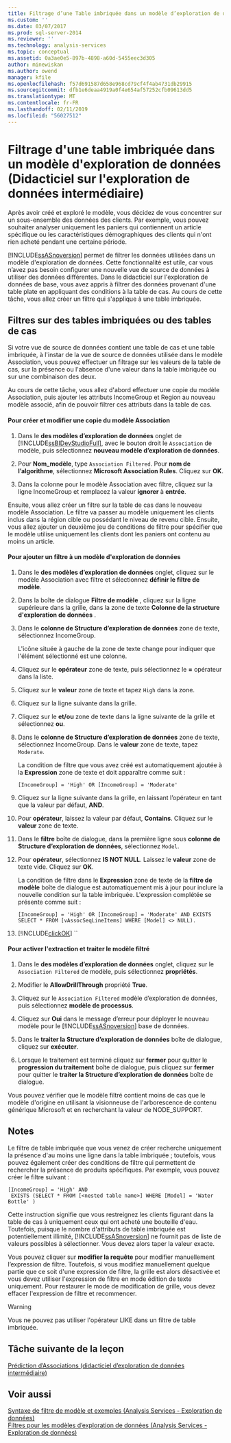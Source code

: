 ```yaml
---
title: Filtrage d’une Table imbriquée dans un modèle d’exploration de données (didacticiel d’exploration de données intermédiaire) | Microsoft Docs
ms.custom: ''
ms.date: 03/07/2017
ms.prod: sql-server-2014
ms.reviewer: ''
ms.technology: analysis-services
ms.topic: conceptual
ms.assetid: 0a3ae0e5-897b-4898-a60d-5455eec3d305
author: minewiskan
ms.author: owend
manager: kfile
ms.openlocfilehash: f57d691587d658e968cd79cf4f4ab4731db29915
ms.sourcegitcommit: dfb1e6deaa4919a0f4e654af57252cfb09613dd5
ms.translationtype: MT
ms.contentlocale: fr-FR
ms.lasthandoff: 02/11/2019
ms.locfileid: "56027512"
---
```

# <a name="filtering-a-nested-table-in-a-mining-model-intermediate-data-mining-tutorial"></a>Filtrage d'une table imbriquée dans un modèle d'exploration de données (Didacticiel sur l'exploration de données intermédiaire)
  Après avoir créé et exploré le modèle, vous décidez de vous concentrer sur un sous-ensemble des données des clients. Par exemple, vous pouvez souhaiter analyser uniquement les paniers qui contiennent un article spécifique ou les caractéristiques démographiques des clients qui n'ont rien acheté pendant une certaine période.  
  
 [!INCLUDE[ssASnoversion](../includes/ssasnoversion-md.md)] permet de filtrer les données utilisées dans un modèle d'exploration de données. Cette fonctionnalité est utile, car vous n’avez pas besoin configurer une nouvelle vue de source de données à utiliser des données différentes. Dans le didacticiel sur l'exploration de données de base, vous avez appris à filtrer des données provenant d'une table plate en appliquant des conditions à la table de cas. Au cours de cette tâche, vous allez créer un filtre qui s'applique à une table imbriquée.  
  
## <a name="filters-on-nested-vs-case-tables"></a>Filtres sur des tables imbriquées ou des tables de cas  
 Si votre vue de source de données contient une table de cas et une table imbriquée, à l'instar de la vue de source de données utilisée dans le modèle Association, vous pouvez effectuer un filtrage sur les valeurs de la table de cas, sur la présence ou l'absence d'une valeur dans la table imbriquée ou sur une combinaison des deux.  
  
 Au cours de cette tâche, vous allez d'abord effectuer une copie du modèle Association, puis ajouter les attributs IncomeGroup et Region au nouveau modèle associé, afin de pouvoir filtrer ces attributs dans la table de cas.  
  
#### <a name="to-create-and-modify-a-copy-of-the-association-model"></a>Pour créer et modifier une copie du modèle Association  
  
1.  Dans le **des modèles d’exploration de données** onglet de [!INCLUDE[ssBIDevStudioFull](../includes/ssbidevstudiofull-md.md)], avec le bouton droit le `Association` de modèle, puis sélectionnez **nouveau modèle d’exploration de données**.  
  
2.  Pour **Nom_modèle**, type `Association Filtered`. Pour **nom de l’algorithme**, sélectionnez **Microsoft Association Rules**. Cliquez sur **OK**.  
  
3.  Dans la colonne pour le modèle Association avec filtre, cliquez sur la ligne IncomeGroup et remplacez la valeur **ignorer** à **entrée**.  
  
 Ensuite, vous allez créer un filtre sur la table de cas dans le nouveau modèle Association. Le filtre va passer au modèle uniquement les clients inclus dans la région cible ou possédant le niveau de revenu cible. Ensuite, vous allez ajouter un deuxième jeu de conditions de filtre pour spécifier que le modèle utilise uniquement les clients dont les paniers ont contenu au moins un article.  
  
#### <a name="to-add-a-filter-to-a-mining-model"></a>Pour ajouter un filtre à un modèle d'exploration de données  
  
1.  Dans le **des modèles d’exploration de données** onglet, cliquez sur le modèle Association avec filtre et sélectionnez **définir le filtre de modèle**.  
  
2.  Dans la boîte de dialogue **Filtre de modèle** , cliquez sur la ligne supérieure dans la grille, dans la zone de texte **Colonne de la structure d'exploration de données** .  
  
3.  Dans le **colonne de Structure d’exploration de données** zone de texte, sélectionnez IncomeGroup.  
  
     L'icône située à gauche de la zone de texte change pour indiquer que l'élément sélectionné est une colonne.  
  
4.  Cliquez sur le **opérateur** zone de texte, puis sélectionnez le **=** opérateur dans la liste.  
  
5.  Cliquez sur le **valeur** zone de texte et tapez `High` dans la zone.  
  
6.  Cliquez sur la ligne suivante dans la grille.  
  
7.  Cliquez sur le **et/ou** zone de texte dans la ligne suivante de la grille et sélectionnez **ou**.  
  
8.  Dans le **colonne de Structure d’exploration de données** zone de texte, sélectionnez IncomeGroup. Dans le **valeur** zone de texte, tapez `Moderate`.  
  
     La condition de filtre que vous avez créé est automatiquement ajoutée à la **Expression** zone de texte et doit apparaître comme suit :  
  
     `[IncomeGroup] = 'High' OR [IncomeGroup] = 'Moderate'`  
  
9. Cliquez sur la ligne suivante dans la grille, en laissant l’opérateur en tant que la valeur par défaut, **AND**.  
  
10. Pour **opérateur**, laissez la valeur par défaut, **Contains**. Cliquez sur le **valeur** zone de texte.  
  
11. Dans le **filtre** boîte de dialogue, dans la première ligne sous **colonne de Structure d’exploration de données**, sélectionnez `Model`.  
  
12. Pour **opérateur**, sélectionnez **IS NOT NULL**. Laissez le **valeur** zone de texte vide. Cliquez sur **OK**.  
  
     La condition de filtre dans le **Expression** zone de texte de la **filtre de modèle** boîte de dialogue est automatiquement mis à jour pour inclure la nouvelle condition sur la table imbriquée. L'expression complétée se présente comme suit :  
  
     `[IncomeGroup] = 'High' OR [IncomeGroup] = 'Moderate' AND EXISTS SELECT * FROM [vAssocSeqLineItems] WHERE [Model] <> NULL).`  
  
13. [!INCLUDE[clickOK](../includes/clickok-md.md)] ``  
  
#### <a name="to-enable-drillthrough-and-to-process-the-filtered-model"></a>Pour activer l'extraction et traiter le modèle filtré  
  
1.  Dans le **des modèles d’exploration de données** onglet, cliquez sur le `Association Filtered` de modèle, puis sélectionnez **propriétés**.  
  
2.  Modifier le **AllowDrillThrough** propriété **True**.  
  
3.  Cliquez sur le `Association Filtered` modèle d’exploration de données, puis sélectionnez **modèle de processus**.  
  
4.  Cliquez sur **Oui** dans le message d’erreur pour déployer le nouveau modèle pour le [!INCLUDE[ssASnoversion](../includes/ssasnoversion-md.md)] base de données.  
  
5.  Dans le **traiter la Structure d’exploration de données** boîte de dialogue, cliquez sur **exécuter**.  
  
6.  Lorsque le traitement est terminé cliquez sur **fermer** pour quitter le **progression du traitement** boîte de dialogue, puis cliquez sur **fermer** pour quitter le **traiter la Structure d’exploration de données**  boîte de dialogue.  
  
 Vous pouvez vérifier que le modèle filtré contient moins de cas que le modèle d'origine en utilisant la visionneuse de l'arborescence de contenu générique Microsoft et en recherchant la valeur de NODE_SUPPORT.  
  
## <a name="remarks"></a>Notes  
 Le filtre de table imbriquée que vous venez de créer recherche uniquement la présence d'au moins une ligne dans la table imbriquée ; toutefois, vous pouvez également créer des conditions de filtre qui permettent de rechercher la présence de produits spécifiques.  Par exemple, vous pouvez créer le filtre suivant :  
  
```  
[IncomeGroup] = 'High' AND  
 EXISTS (SELECT * FROM [<nested table name>] WHERE [Model] = 'Water Bottle' )   
```  
  
 Cette instruction signifie que vous restreignez les clients figurant dans la table de cas à uniquement ceux qui ont acheté une bouteille d'eau. Toutefois, puisque le nombre d'attributs de table imbriquée est potentiellement illimité, [!INCLUDE[ssASnoversion](../includes/ssasnoversion-md.md)] ne fournit pas de liste de valeurs possibles à sélectionner. Vous devez alors taper la valeur exacte.  
  
 Vous pouvez cliquer sur **modifier la requête** pour modifier manuellement l’expression de filtre. Toutefois, si vous modifiez manuellement quelque partie que ce soit d'une expression de filtre, la grille est alors désactivée et vous devez utiliser l'expression de filtre en mode édition de texte uniquement. Pour restaurer le mode de modification de grille, vous devez effacer l'expression de filtre et recommencer.  
  
> [!WARNING]  
>  Vous ne pouvez pas utiliser l'opérateur LIKE dans un filtre de table imbriquée.  
  
## <a name="next-task-in-lesson"></a>Tâche suivante de la leçon  
 [Prédiction d’Associations &#40;didacticiel d’exploration de données intermédiaire&#41;](../../2014/tutorials/predicting-associations-intermediate-data-mining-tutorial.md)  
  
## <a name="see-also"></a>Voir aussi  
 [Syntaxe de filtre de modèle et exemples &#40;Analysis Services - Exploration de données&#41;](../../2014/analysis-services/data-mining/model-filter-syntax-and-examples-analysis-services-data-mining.md)   
 [Filtres pour les modèles d’exploration de données &#40;Analysis Services - Exploration de données&#41;](../../2014/analysis-services/data-mining/filters-for-mining-models-analysis-services-data-mining.md)  
  
  
